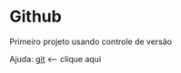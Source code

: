 # Github
Primeiro projeto usando controle de versão

Ajuda: [git](https://git-scm.com/doc) <-- clique aqui
